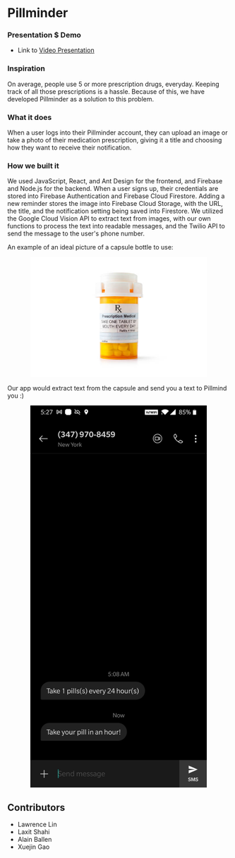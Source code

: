 
# Pillminder

### Presentation $ Demo
- Link to [Video Presentation]

[Video Presentation]: https://www.youtube.com/watch?v=Uqb9mhVVuMo&feature=youtu.be&ab_channel=LaxitShahi

### Inspiration 
On average, people use 5 or more prescription drugs, everyday. Keeping track of all those prescriptions is a hassle. Because of this, we have developed Pillminder as a solution to this problem.

### What it does
When a user logs into their Pillminder account, they can upload an image or take a photo of their medication prescription, giving it a title and choosing how they want to receive their notification.

### How we built it
We used JavaScript, React, and Ant Design for the frontend, and Firebase and Node.js for the backend. When a user signs up, their credentials are stored into Firebase Authentication and Firebase Cloud Firestore. Adding a new reminder stores the image into Firebase Cloud Storage, with the URL, the title, and the notification setting being saved into Firestore. We utilized the Google Cloud Vision API to extract text from images, with our own functions to process the text into readable messages, and the Twilio API to send the message to the user's phone number.

An example of an ideal picture of a capsule bottle to use:
<div align="center">
    <img src="imgs/pills.jpg" alt="demo-example" width="400">
</div>

Our app would extract text from the capsule and send you a text to Pillmind you :)
<div align="center">
    <img src="imgs/text_demo.jpg" alt="generated" width="400">
</div>

## Contributors

- Lawrence Lin
- Laxit Shahi
- Alain Ballen
- Xuejin Gao
